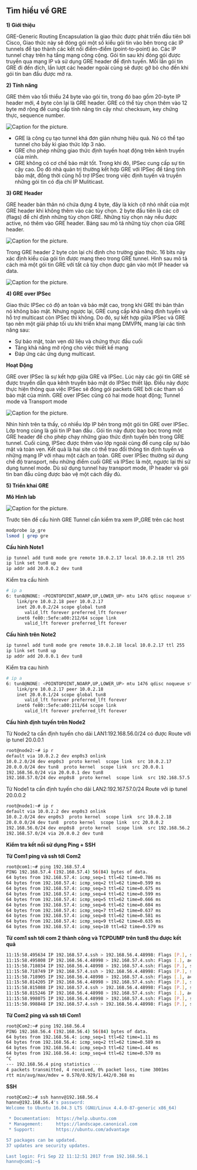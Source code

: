 ## Tìm hiểu về GRE




**1) Giới thiệu**

GRE-Generic Routing Encapsulation là giao thức được phát triển đầu tiên bởi Cisco, Giao thức này sẽ đóng gói một số kiểu gói tin vào bên trong các IP tunnels để tạo thành các kết nối điểm-điểm (point-to-point) ảo. Các IP tunnel chạy trên hạ tầng mạng công cộng.
Gói tin sau khi đóng gói được truyền qua mạng IP và sử dụng GRE header để định tuyến. Mỗi lần gói tin GRE đi đến đích, lần lượt các header ngoài cùng sẽ được gỡ bỏ cho đến khi gói tin ban đầu được mở ra.

**2) Tính năng**

GRE thêm vào tối thiểu 24 byte vào gói tin, trong đó bao gồm 20-byte IP header mới, 4 byte còn lại là GRE header. GRE có thể tùy chọn thêm vào 12 byte mở rộng để cung cấp tính năng tin cậy như: checksum, key chứng thực, sequence number.

![Caption for the picture.](https://i.imgur.com/hvR7wmD.png)

- GRE là công cụ tạo tunnel khá đơn giản nhưng hiệu quả. Nó có thể tạo tunnel cho bấy kì giao thức lớp 3 nào.
- GRE cho phép những giao thức định tuyến hoạt động trên kênh truyền của mình.
- GRE không có cơ chế bảo mật tốt. Trong khi đó, IPSec cung cấp sự tin cậy cao. Do đó nhà quản trị thường kết hợp GRE với IPSec để tăng tính bảo mật, đồng thời cũng hỗ trợ IPSec trong việc định tuyến và truyền những gói tin có địa chỉ IP Muliticast.

**3) GRE Header**

GRE header bản thân nó chứa đựng 4 byte, đây là kích cỡ nhỏ nhất của một GRE header khi không thêm vào các tùy chọn. 2 byte đầu tiên là các cờ (flags) để chỉ định những tùy chọn GRE. Những tùy chọn này nếu được active, nó thêm vào GRE header. Bảng sau mô tả những tùy chọn của GRE header.

![Caption for the picture.](https://i.imgur.com/JzW6h04.png)
 
Trong GRE header 2 byte còn lại chỉ định cho trường giao thức. 16 bits này xác định kiểu của gói tin được mang theo trong GRE tunnel. Hình sau mô tả cách mà một gói tin GRE với tất cả tùy chọn được gán vào một IP header và data.

![Caption for the picture.](https://i.imgur.com/Tgi9hDB.png)

**4) GRE over IPSec**

Giao thức IPSec có độ an toàn và bảo mật cao, trong khi GRE thì bản thân nó không bảo mật. Nhưng ngược lại, GRE cung cấp khả năng định tuyến và hỗ trợ multicast còn IPSec thì không. Do đó, sự kết hợp giữa IPSec và GRE tạo nên một giải pháp tối ưu khi triển khai mạng DMVPN, mang lại các tính năng sau:
- Sự bảo mật, toàn vẹn dữ liệu và chứng thực đầu cuối
- Tăng khả năng mở rộng cho việc thiết kế mạng
- Đáp ứng các ứng dụng multicast.

**Hoạt Động**

GRE over IPSec là sự kết hợp giữa GRE và IPSec. Lúc này các gói tin GRE sẽ được truyền dẫn qua kênh truyền bảo mật do IPSec thiết lập. Điều này được thực hiện thông qua việc IPSec sẽ đóng gói packets GRE bởi các tham số bảo mật của mình.
GRE over IPSec cũng có hai mode hoạt động; Tunnel mode và Transport mode

![Caption for the picture.](https://i.imgur.com/ABt5fQb.png)

Nhìn hình trên ta thấy, có nhiều lớp IP bên trong một gói tin GRE over IPSec. Lớp trong cùng là gói tin IP ban đầu . Gói tin này được bao bọc trong một GRE header để cho phép chạy những giao thức định tuyến bên trong GRE tunnel. Cuối cùng, IPSec được thêm vào lớp  ngoài cùng để cung cấp sự bảo mật và toàn vẹn. Kết quả là hai site có thể trao đổi thông tin định tuyến và những mạng IP với nhau một cách an toàn.
GRE over IPSec thường sử dụng chế độ transport, nếu những điểm cuối GRE và IPSec là một, ngược lại thì sử dụng tunnel mode. Dù sử dụng tunnel hay transport mode, IP header và gói tin ban đầu cũng được bảo vệ một cách đầy đủ.

**5) Triển khai GRE**

**Mô Hình lab**


![Caption for the picture.](https://i.imgur.com/8VctlkN.png)

Trước tiên để cấu hình GRE Tunnel cần kiểm tra xem IP_GRE trên các host
```sh
modprobe ip_gre
lsmod | grep gre
```
**Cấu hình Note1**

```sh
ip tunnel add tun8 mode gre remote 10.0.2.17 local 10.0.2.18 ttl 255
ip link set tun8 up
ip addr add 20.0.0.2 dev tun8
```
Kiểm tra cấu hình 
```sh
# ip a
6: tun8@NONE: <POINTOPOINT,NOARP,UP,LOWER_UP> mtu 1476 qdisc noqueue state UNKNOWN group default qlen 1
    link/gre 10.0.2.18 peer 10.0.2.17
    inet 20.0.0.2/24 scope global tun8
       valid_lft forever preferred_lft forever
    inet6 fe80::5efe:a00:212/64 scope link 
       valid_lft forever preferred_lft forever
```
**Cấu hình trên Note2**
```sh
ip tunnel add tun8 mode gre remote 10.0.2.18 local 10.0.2.17 ttl 255
ip link set tun8 up
ip addr add 20.0.0.1 dev tun8
```
Kiểm tra cau hinh

```sh
# ip a
6: tun8@NONE: <POINTOPOINT,NOARP,UP,LOWER_UP> mtu 1476 qdisc noqueue state UNKNOWN group default qlen 1
    link/gre 10.0.2.17 peer 10.0.2.18
    inet 20.0.0.1/24 scope global tun8
       valid_lft forever preferred_lft forever
    inet6 fe80::5efe:a00:211/64 scope link 
       valid_lft forever preferred_lft forever

```

**Cấu hình định tuyến trên Node2**

Từ Node2 ta cần định tuyến cho dải LAN1:192.168.56.0/24 có được Route với ip tunel 20.0.0.1
```sh
root@node2:~# ip r
default via 10.0.2.2 dev enp0s3 onlink 
10.0.2.0/24 dev enp0s3  proto kernel  scope link  src 10.0.2.17 
20.0.0.0/24 dev tun8  proto kernel  scope link  src 20.0.0.1 
192.168.56.0/24 via 20.0.0.1 dev tun8 
192.168.57.0/24 dev enp0s8  proto kernel  scope link  src 192.168.57.5 
```
Từ Node1 ta cần định tuyến cho dải LAN2:192.167.57.0/24 Route với ip tunel 20.0.0.2
```sh
root@node1:~# ip r
default via 10.0.2.2 dev enp0s3 onlink 
10.0.2.0/24 dev enp0s3  proto kernel  scope link  src 10.0.2.18 
20.0.0.0/24 dev tun8  proto kernel  scope link  src 20.0.0.2 
192.168.56.0/24 dev enp0s8  proto kernel  scope link  src 192.168.56.2 
192.168.57.0/24 via 20.0.0.2 dev tun8
```
**Kiểm tra kết nối sử dụng Ping + SSH**

**Từ Com1 ping và ssh tới Com2**
```sh
root@com1:~# ping 192.168.57.4
PING 192.168.57.4 (192.168.57.4) 56(84) bytes of data.
64 bytes from 192.168.57.4: icmp_seq=1 ttl=62 time=0.786 ms
64 bytes from 192.168.57.4: icmp_seq=2 ttl=62 time=0.599 ms
64 bytes from 192.168.57.4: icmp_seq=3 ttl=62 time=0.675 ms
64 bytes from 192.168.57.4: icmp_seq=4 ttl=62 time=0.599 ms
64 bytes from 192.168.57.4: icmp_seq=5 ttl=62 time=0.666 ms
64 bytes from 192.168.57.4: icmp_seq=6 ttl=62 time=0.604 ms
64 bytes from 192.168.57.4: icmp_seq=7 ttl=62 time=0.637 ms
64 bytes from 192.168.57.4: icmp_seq=8 ttl=62 time=0.581 ms
64 bytes from 192.168.57.4: icmp_seq=9 ttl=62 time=0.635 ms
64 bytes from 192.168.57.4: icmp_seq=10 ttl=62 time=0.579 ms
```

**Từ com1 ssh tới com 2 thành công và TCPDUMP trên tun8 thu được kết quả**
```sh
11:15:58.495634 IP 192.168.57.4.ssh > 192.168.56.4.48998: Flags [P.], seq 1:37, ack 36, win 582, options [nop,nop,TS val 1773076 ecr 1773688], length 36
11:15:58.495808 IP 192.168.56.4.48998 > 192.168.57.4.ssh: Flags [.], ack 37, win 668, options [nop,nop,TS val 1773688 ecr 1773076], length 0
11:15:58.718034 IP 192.168.56.4.48998 > 192.168.57.4.ssh: Flags [P.], seq 36:72, ack 37, win 668, options [nop,nop,TS val 1773744 ecr 1773076], length 36
11:15:58.718749 IP 192.168.57.4.ssh > 192.168.56.4.48998: Flags [P.], seq 37:73, ack 72, win 582, options [nop,nop,TS val 1773132 ecr 1773744], length 36
11:15:58.718905 IP 192.168.56.4.48998 > 192.168.57.4.ssh: Flags [.], ack 73, win 668, options [nop,nop,TS val 1773744 ecr 1773132], length 0
11:15:58.814205 IP 192.168.56.4.48998 > 192.168.57.4.ssh: Flags [P.], seq 72:108, ack 73, win 668, options [nop,nop,TS val 1773768 ecr 1773132], length 36
11:15:58.815088 IP 192.168.57.4.ssh > 192.168.56.4.48998: Flags [P.], seq 73:109, ack 108, win 582, options [nop,nop,TS val 1773156 ecr 1773768], length 36
11:15:58.815246 IP 192.168.56.4.48998 > 192.168.57.4.ssh: Flags [.], ack 109, win 668, options [nop,nop,TS val 1773768 ecr 1773156], length 0
11:15:58.998075 IP 192.168.56.4.48998 > 192.168.57.4.ssh: Flags [P.], seq 108:144, ack 109, win 668, options [nop,nop,TS val 1773814 ecr 1773156], length 36
11:15:58.998848 IP 192.168.57.4.ssh > 192.168.56.4.48998: Flags [P.], seq 109:145, ack 144, win 582, options [nop,nop,TS val 1773202 ecr 1773814], length 36
```
**Từ Com2 ping và ssh tới Com1**

```sh
root@Com2:~# ping 192.168.56.4
PING 192.168.56.4 (192.168.56.4) 56(84) bytes of data.
64 bytes from 192.168.56.4: icmp_seq=1 ttl=62 time=1.11 ms
64 bytes from 192.168.56.4: icmp_seq=2 ttl=62 time=0.589 ms
64 bytes from 192.168.56.4: icmp_seq=3 ttl=62 time=1.44 ms
64 bytes from 192.168.56.4: icmp_seq=4 ttl=62 time=0.570 ms
^C
--- 192.168.56.4 ping statistics ---
4 packets transmitted, 4 received, 0% packet loss, time 3001ms
rtt min/avg/max/mdev = 0.570/0.929/1.442/0.368 ms
```
**SSH**
```sh
root@Com2:~# ssh hannv@192.168.56.4
hannv@192.168.56.4's password: 
Welcome to Ubuntu 16.04.3 LTS (GNU/Linux 4.4.0-87-generic x86_64)

 * Documentation:  https://help.ubuntu.com
 * Management:     https://landscape.canonical.com
 * Support:        https://ubuntu.com/advantage

57 packages can be updated.
37 updates are security updates.

Last login: Fri Sep 22 11:12:51 2017 from 192.168.56.1
hannv@com1:~$
```
